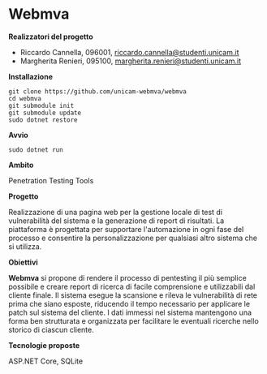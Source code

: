 **Webmva**
=======================

**Realizzatori del progetto**

*  Riccardo Cannella, 096001, riccardo.cannella@studenti.unicam.it 
*  Margherita Renieri, 095100, margherita.renieri@studenti.unicam.it 

**Installazione**
```
git clone https://github.com/unicam-webmva/webmva
cd webmva
git submodule init
git submodule update
sudo dotnet restore
```

**Avvio**
```
sudo dotnet run
```


**Ambito**

Penetration Testing Tools


**Progetto**

Realizzazione di una pagina web per la gestione locale di test di vulnerabilità del sistema e la generazione di report di risultati.
La piattaforma è progettata per supportare l'automazione in ogni fase del processo e consentire la personalizzazione per qualsiasi altro sistema che si utilizza.


**Obiettivi**

**Webmva** si propone di rendere il processo di pentesting il più semplice possibile e creare report di ricerca di facile comprensione e utilizzabili dal cliente finale. 
Il sistema esegue la scansione e rileva le vulnerabilità di rete prima che siano esposte, riducendo il tempo necessario per applicare le patch sul sistema del cliente.
I dati immessi nel sistema mantengono una forma ben strutturata e organizzata per facilitare le eventuali ricerche nello storico di ciascun cliente. 


**Tecnologie proposte**

ASP.NET Core, SQLite

